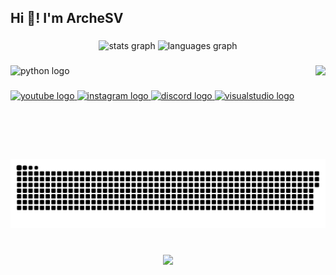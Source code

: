 <h2 align="left">Hi 👋! I'm ArcheSV</h2>

###

<div align="center">
  <img src="https://github-readme-stats-ochre-mu.vercel.app/api?username=ArcheSV&hide_title=false&hide_rank=false&show_icons=true&include_all_commits=true&count_private=true&disable_animations=false&theme=blueberry&locale=es&hide_border=false" height="150" alt="stats graph"  />
  <img src="https://github-readme-stats-ochre-mu.vercel.app/api/top-langs?username=ArcheSV&locale=es&hide_title=false&layout=compact&card_width=320&langs_count=5&theme=blueberry&hide_border=false" height="150" alt="languages graph"  />
</div>

###

<img align="right" height="150" src="https://avatars.githubusercontent.com/u/169943620?v=4"  />

###

<div align="left">
  <img src="https://cdn.jsdelivr.net/gh/devicons/devicon/icons/python/python-original.svg" height="30" alt="python logo"  />
</div>

###

<div align="left">
  <a href="https://www.youtube.com/@ArcheSylv" target="_blank">
    <img src="https://img.shields.io/static/v1?message=&logo=youtube&label=&color=FF0000&logoColor=white&labelColor=&style=for-the-badge" height="35" alt="youtube logo"  />
  </a>
  <a href="https://www.instagram.com/archesv.08/" target="_blank">
    <img src="https://img.shields.io/static/v1?message=Instagram&logo=instagram&label=&color=E4405F&logoColor=white&labelColor=&style=for-the-badge" height="35" alt="instagram logo"  />
  </a>
  <a href="https://discord.com/users/814820249819021334" target="_blank">
    <img src="https://img.shields.io/static/v1?message=Discord&logo=discord&label=&color=7289DA&logoColor=white&labelColor=&style=for-the-badge" height="35" alt="discord logo"  />
  </a>
  <a href="https://www.tiktok.com/@archesv" target="_blank">
    <img src="https://img.shields.io/static/v1?message=Tiktok&logo=visualstudio&label=&color=e2165e&logoColor=white&labelColor=&style=for-the-badge" height="35" alt="visualstudio logo"  />
  </a>
</div>

###

<br clear="both">

<img src="https://raw.githubusercontent.com/ArcheSV/ArcheSV/output/snake.svg" alt="Snake animation" />

###

<br clear="both">

<div align="center">
  <img src="https://profile-counter.glitch.me/ArcheSV/count.svg?"  />
</div>

###
